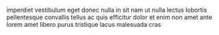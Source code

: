 imperdiet vestibulum eget donec nulla in sit nam ut nulla lectus lobortis
pellentesque convallis tellus ac quis efficitur dolor et enim non amet ante
lorem amet libero purus tristique lacus malesuada cras